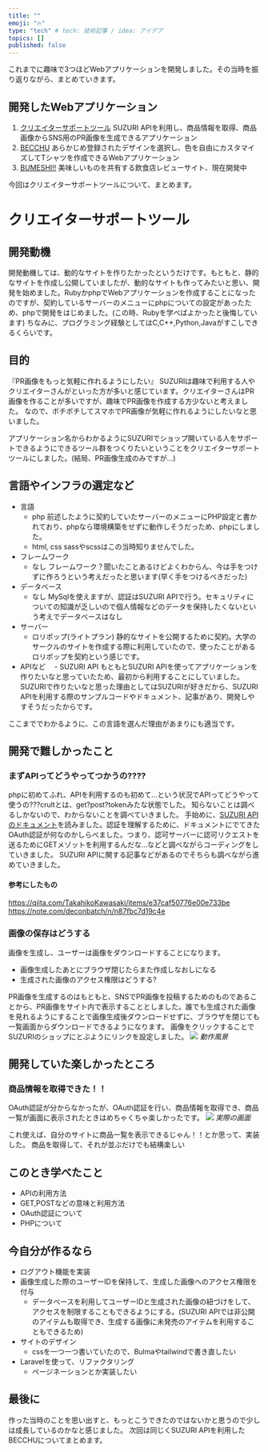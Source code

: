 ```yaml
---
title: ""
emoji: "🔥"
type: "tech" # tech: 技術記事 / idea: アイデア
topics: []
published: false
---
```

これまでに趣味で3つほどWebアプリケーションを開発しました。その当時を振り返りながら、まとめていきます。
## 開発したWebアプリケーション
1. [クリエイターサポートツール](https://creator-support-tool.yu-9.work/)
  SUZURI APIを利用し、商品情報を取得、商品画像からSNS用のPR画像を生成できるアプリケーション
3. [BECCHU](http://becchu.yu-9.work/)
  あらかじめ登録されたデザインを選択し、色を自由にカスタマイズしてTシャツを作成できるWebアプリケーション
5. [BUMESHI!!](https://bumeshi-eat.herokuapp.com/)
  美味しいものを共有する飲食店レビューサイト、現在開発中 
  
今回はクリエイターサポートツールについて、まとめます。

# クリエイターサポートツール
## 開発動機
開発動機しては、動的なサイトを作りたかったというだけです。もともと、静的なサイトを作成し公開していましたが、動的なサイトも作ってみたいと思い、開発を始めました。RubyかphpでWebアプリケーションを作成することになったのですが、契約しているサーバーのメニューにphpについての設定があったため、phpで開発をはじめました。(この時、Rubyを学べばよかったと後悔しています)
ちなみに、プログラミング経験としてはC,C++,Python,Javaがすこしできるくらいです。

## 目的
『PR画像をもっと気軽に作れるようにしたい』
SUZURIは趣味で利用する人やクリエイターさんがといった方が多いと感じています。クリエイターさんはPR画像を作ることが多いですが、趣味でPR画像を作成する方少ないと考えました。
なので、ポチポチしてスマホでPR画像が気軽に作れるようにしたいなと思いました。

アプリケーション名からわかるようにSUZURIでショップ開いている人をサポートできるようにできるツール群をつくりたいということをクリエイターサポートツールにしました。(結局、PR画像生成のみですが...)


## 言語やインフラの選定など
- 言語
  - php
  前述したように契約していたサーバーのメニューにPHP設定と書かれており、phpなら環境構築をせずに動作しそうだっため、phpにしました。
  - html, css
   sassやscssはこの当時知りませんでした。
- フレームワーク
  - なし
    フレームワーク？聞いたことあるけどよくわからん、今は手をつけずに作ろうという考えだったと思います(早く手をつけるべきだった)
- データベース
  - なし
    MySqlを使えますが、認証はSUZURI APIで行う。セキュリティについての知識が乏しいので個人情報などのデータを保持したくないという考えでデータベースはなし
- サーバー
  - ロリポップ(ライトプラン)
    静的なサイトを公開するために契約。大学のサークルのサイトを作成する際に利用していたので、使ったことがあるロリポップを契約という感じです。
- APIなど
　- SUZURI API
    もともとSUZURI APIを使ってアプリケーションを作りたいなと思っていたため、最初から利用することにしていました。
    SUZURIで作りたいなと思った理由としてはSUZURIが好きだから、SUZURI APIを利用する際のサンプルコードやドキュメント、記事があり、開発しやすそうだったからです。

ここまででわかるように、この言語を選んだ理由があまりにも適当です。

## 開発で難しかったこと
### まずAPIってどうやってつかうの????
phpに初めてふれ、APIを利用するのも初めて...という状況でAPIってどうやって使うの???crultとは、get?post?tokenみたな状態でした。
知らないことは調べるしかないので、わからないことを調べていきました。
手始めに、[SUZURI APIのドキュメント](https://suzuri.jp/developer/documentation/v1)を読みました。認証を理解するために、ドキュメントにでてきたOAuth認証が何なのかしらべました。つまり、認可サーバーに認可リクエストを送るためにGETメゾットを利用するんだな...などと調べながらコーディングをしていきました。
SUZURI APIに関する記事などがあるのでそちらも調べながら進めていきました。

#### 参考にしたもの
https://qiita.com/TakahikoKawasaki/items/e37caf50776e00e733be
https://note.com/deconbatch/n/n87fbc7d19c4e



### 画像の保存はどうする
画像を生成し、ユーザーは画像をダウンロードすることになります。
- 画像生成したあとにブラウザ閉じたらまた作成しなおしになる
- 生成された画像のアクセス権限はどうする?

PR画像を生成するのはもともと、SNSでPR画像を投稿するためのものであることから、PR画像をサイト内で表示することとしました。誰でも生成された画像を見れるようにすることで画像生成後ダウンロードせずに、ブラウザを閉じても一覧画面からダウンロードできるようになります。
画像をクリックすることでSUZURIのショップにとぶようにリンクを設定しました。
![](https://storage.googleapis.com/zenn-user-upload/8vm2qws1xw0242oba5u4eb9yvxky)
*動作風景*
## 開発していた楽しかったところ
### 商品情報を取得できた！！
OAuth認証が分からなかったが、OAuth認証を行い、商品情報を取得でき、商品一覧が画面に表示されたときはめちゃくちゃ楽しかったです。
![](https://storage.googleapis.com/zenn-user-upload/w60iw8f8s0433pj7jr15eic8pzt6)
*実際の画面*

これ使えば、自分のサイトに商品一覧を表示できるじゃん！！とか思って、実装した。
商品を取得して、それが並ぶだけでも結構楽しい

## このとき学べたこと
- APIの利用方法
- GET,POSTなどの意味と利用方法
- OAuth認証について
- PHPについて

## 今自分が作るなら
- ログアウト機能を実装
- 画像生成した際のユーザーIDを保持して、生成した画像へのアクセス権限を付与
  - データベースを利用してユーザーIDと生成された画像の紐づけをして、アクセスを制限することもできるようにする。(SUZURI APIでは非公開のアイテムも取得でき、生成する画像に未発売のアイテムを利用することもできるため)
- サイトのデザイン
  - cssを一つ一つ書いていたので、Bulmaやtailwindで書き直したい
- Laravelを使って、リファクタリング
  - ページネーションとか実装したい

## 最後に
作った当時のことを思い出すと、もっとこうできたのではないかと思うので少しは成長しているのかなと感じました。
次回は同じくSUZURI APIを利用したBECCHUについてまとめます。



